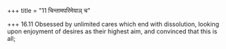 +++
title = "11 चिन्तामपरिमेयाञ् च"

+++
16.11 Obsessed by unlimited cares which end with dissolution, looking
upon enjoyment of desires as their highest aim, and convinced that this
is all;
